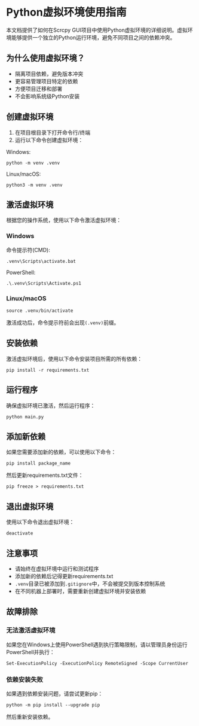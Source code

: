# Python虚拟环境使用指南

本文档提供了如何在Scrcpy GUI项目中使用Python虚拟环境的详细说明。虚拟环境能够提供一个独立的Python运行环境，避免不同项目之间的依赖冲突。

## 为什么使用虚拟环境？

- 隔离项目依赖，避免版本冲突
- 更容易管理项目特定的依赖
- 方便项目迁移和部署
- 不会影响系统级Python安装

## 创建虚拟环境

1. 在项目根目录下打开命令行/终端
2. 运行以下命令创建虚拟环境：

Windows:
```
python -m venv .venv
```

Linux/macOS:
```
python3 -m venv .venv
```

## 激活虚拟环境

根据您的操作系统，使用以下命令激活虚拟环境：

### Windows

命令提示符(CMD):
```
.venv\Scripts\activate.bat
```

PowerShell:
```
.\.venv\Scripts\Activate.ps1
```

### Linux/macOS

```
source .venv/bin/activate
```

激活成功后，命令提示符前会出现`(.venv)`前缀。

## 安装依赖

激活虚拟环境后，使用以下命令安装项目所需的所有依赖：

```
pip install -r requirements.txt
```

## 运行程序

确保虚拟环境已激活，然后运行程序：

```
python main.py
```

## 添加新依赖

如果您需要添加新的依赖，可以使用以下命令：

```
pip install package_name
```

然后更新requirements.txt文件：

```
pip freeze > requirements.txt
```

## 退出虚拟环境

使用以下命令退出虚拟环境：

```
deactivate
```

## 注意事项

- 请始终在虚拟环境中运行和测试程序
- 添加新的依赖后记得更新requirements.txt
- `.venv`目录已被添加到`.gitignore`中，不会被提交到版本控制系统
- 在不同机器上部署时，需要重新创建虚拟环境并安装依赖

## 故障排除

### 无法激活虚拟环境

如果您在Windows上使用PowerShell遇到执行策略限制，请以管理员身份运行PowerShell并执行：

```
Set-ExecutionPolicy -ExecutionPolicy RemoteSigned -Scope CurrentUser
```

### 依赖安装失败

如果遇到依赖安装问题，请尝试更新pip：

```
python -m pip install --upgrade pip
```

然后重新安装依赖。 